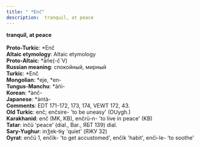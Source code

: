 ```yaml
---
title: " *Enč"
description:  tranquil, at peace
---
```

<p data-pagefind-weight="0.5">
<strong> tranquil, at peace</strong><br><br>
<strong>Proto-Turkic</strong>:  *Enč<br>
<strong>Altaic etymology</strong>:  Altaic etymology<br>
<strong> Proto-Altaic</strong>:  *ā̀ńe(-č`V)<br>
<strong>Russian meaning</strong>:  спокойный, мирный<br>
<strong>Turkic</strong>:  *Enč<br>
<strong>Mongolian</strong>:  *eje, *en-<br>
<strong>Tungus-Manchu</strong>:  *āńi-<br>
<strong>Korean</strong>:  *ànč-<br>
<strong>Japanese</strong>:  *ǝ̀ntà-<br>
<strong>Comments</strong>:  EDT 171-172, 173, 174, VEWT 172, 43.<br>
<strong>Old Turkic</strong>:  enč; enčsire- 'to be uneasy' (OUygh.)<br>
<strong>Karakhanid</strong>:  enč (MK, KB), enčrü-n- 'to live in peace' (KB)<br>
<strong>Tatar</strong>:  inčü 'peace' (dial., Bar., ЯБТ 139) dial.<br>
<strong>Sary-Yughur</strong>:  inǯek-tɨɣ 'quiet' (ЯЖУ 32)<br>
<strong>Oyrat</strong>:  enčü 1, enčik- 'to get accustomed', enčik 'habit', enči-le- 'to soothe'<br>

</p>
